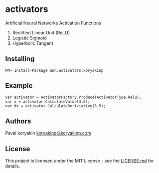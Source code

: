 # activators
Artificial Neural Networks Activation Functions

1. Rectified Linear Unit (ReLU)
2. Logistic Sigmoid
3. Hyperbolic Tangent

## Installing

```
PM> Install-Package ann.activators.koryakinp
```

## Example
```
var activator = ActivatorFactory.Produce(ActivatorType.Relu);
var x = activator.CalculateValue(3.5);
var dx = activator.CalculateDeriviative(3.5);
```
## Authors

Pavel koryakin <koryakinp@koryakinp.com>

## License

This project is licensed under the MIT License - see the [LICENSE.md](https://github.com/koryakinp/activators/blob/master/LICENSE) for details.
